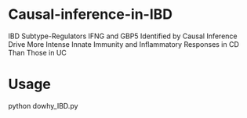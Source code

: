 # Causal-inference-in-IBD
IBD Subtype-Regulators IFNG and GBP5 Identified by Causal Inference Drive More Intense Innate Immunity and Inflammatory Responses in CD Than Those in UC

# Usage
python dowhy_IBD.py
